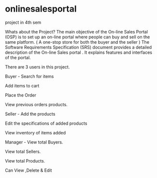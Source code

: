 # onlinesalesportal
project in 4th sem

Whats about the Project?
The main objective of the On-line Sales Portal (OSP) is to set up an on-line portal where people can buy and sell on the
same platform. ( A one-stop store for both the buyer and the seller ) The Software Requirements Specification (SRS)
document provides a detailed description of the On-line Sales portal . It explains features and interfaces of the portal.


There are 3 users in this project.

Buyer - Search for items

Add items to cart

Place the Order

View previous orders products.


Seller - Add the products

Edit the specifications of added products

View inventory of items added


Manager - View total Buyers.

View total Sellers.

View total Products.

Can View ,Delete & Edit



